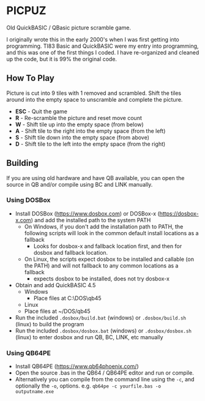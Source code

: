 # PICPUZ #

Old QuickBASIC / QBasic picture scramble game.

I originally wrote this in the early 2000's when I was first getting into programming. TI83 Basic and QuickBASIC were my entry into programming, and this was one of the first things I coded. I have re-organized and cleaned up the code, but it is 99% the original code.

## How To Play ##

Picture is cut into 9 tiles with 1 removed and scrambled. Shift the tiles around into the empty space to unscramble and complete the picture.

- **ESC** - Quit the game
- **R** - Re-scramble the picture and reset move count
- **W** - Shift tile up into the empty space (from below)
- **A** - Shift tile to the right into the empty space (from the left)
- **S** - Shift tile down into the empty space (from above)
- **D** - Shift tile to the left into the empty space (from the right)

## Building ##

If you are using old hardware and have QB available, you can open the source in QB and/or compile using BC and LINK manually.

### Using DOSBox ###

- Install DOSBox (https://www.dosbox.com) or DOSBox-x (https://dosbox-x.com) and add the installed path to the system PATH
  - On Windows, if you don't add the installation path to PATH, the following scripts will look in the common default install locations as a fallback
    - Looks for dosbox-x and fallback location first, and then for dosbox and fallback location.
  - On Linux, the scripts expect dosbox to be installed and callable (on the PATH) and will not fallback to any common locations as a fallback
    - expects dosbox to be installed, does not try dosbox-x
- Obtain and add QuickBASIC 4.5
  - Windows
    - Place files at C:\DOS\qb45
  - Linux
   - Place files at ~/DOS/qb45
- Run the included `.dosbox/build.bat` (windows) or `.dosbox/build.sh` (linux) to build the program
- Run the included `.dosbox/dosbox.bat` (windows) or `.dosbox/dosbox.sh` (linux) to enter dosbox and run QB, BC, LINK, etc manually

### Using QB64PE

- Install QB64PE (https://www.qb64phoenix.com/)
- Open the source .bas in the QB64 / QB64PE editor and run or compile.
- Alternatively you can compile from the command line using the `-c`, and optionally the `-o`, options. e.g. `qb64pe -c yourfile.bas -o outputname.exe`
